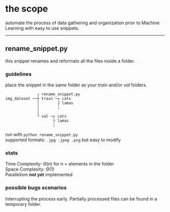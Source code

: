 # the scope
automate the process of data gathering and organization prior to Machine Learning with easy to use snippets.
***
## rename_snippet.py
this snippet renames and reformats all the files inside a folder.
### guidelines
place the snippet in the same folder as your *train* and/or *val* folders.
 ```
               ┌ rename_snippet.py
img_dataset ──┼ train ─┬ cats
               │        ├ lamas
               │        ╎
               │
               └ val ─┬ cats
                      ├ lamas
                      ╎
 ```
run with `python rename_snippet.py`   \
supported formats: `.jpg .jpeg .png` but easy to modify
### stats
Time Complexity: $`\Theta(n)`$ for $`n`$ = elements in the folder \
Space Complexity: $`\Theta(1)`$ \
Parallelism **not yet** implemented 
### possible bugs scenarios
Interrupting the process early. Partially processed files can be found in a temporary folder.

